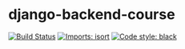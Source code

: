 # django-backend-course

[![Build Status](https://app.travis-ci.com/riccardoNovaglia/django-backend-course.svg?branch=main)](https://app.travis-ci.com/riccardoNovaglia/django-backend-course)
[![Imports: isort](https://img.shields.io/badge/%20imports-isort-%231674b1?style=flat&labelColor=ef8336)](https://pycqa.github.io/isort/)
[![Code style: black](https://img.shields.io/badge/code%20style-black-000000.svg)](https://github.com/psf/black)
